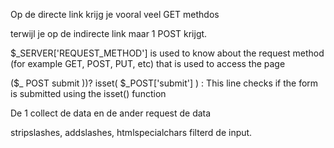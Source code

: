 Op de directe link krijg je vooral veel GET methdos

terwijl je op de indirecte link maar 1 POST krijgt.


$_SERVER['REQUEST_METHOD'] is used to know about the request method (for example GET, POST, PUT, etc) that is used to access the page


($_ POST submit ))? isset( $_POST['submit'] ) : This line checks if the form is submitted using the isset() function

De 1 collect de data en de ander request de data

stripslashes, addslashes, htmlspecialchars filterd de input.